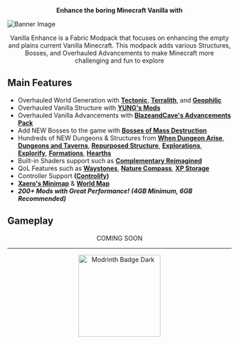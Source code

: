 <p align="center">
  <strong>Enhance the boring Minecraft Vanilla with</strong>
</p>

![Banner Image](https://cdn-raw.modrinth.com/data/IsNu5zcX/images/adcee4d20301aa1fb495e47c3da99f00d667c4e2.jpeg)

<p align="center">Vanilla Enhance is a Fabric Modpack that focuses on enhancing the empty and plains current Vanilla Minecraft. This modpack adds various Structures, Bosses, and Overhauled Advancements to make Minecraft more challenging and fun to explore</p>

## Main Features

- Overhauled World Generation with **[Tectonic](https://modrinth.com/datapack/tectonic)**, **[Terralith](https://modrinth.com/mod/terralith)**, and **[Geophilic](https://modrinth.com/datapack/geophilic)**
- Overhauled Vanilla Structure with **[YUNG's Mods](https://modrinth.com/user/YUNGNICKYOUNG/mods)**
- Overhauled Vanilla Advancements with **[BlazeandCave's Advancements Pack](https://modrinth.com/datapack/blazeandcaves-advancements-pack)**
- Add NEW Bosses to the game with **[Bosses of Mass Destruction](https://modrinth.com/mod/bosses-of-mass-destruction)**
- Hundreds of NEW Dungeons & Structures from **[When Dungeon Arise](https://modrinth.com/mod/when-dungeons-arise)**, **[Dungeons and Taverns](https://modrinth.com/datapack/dungeons-and-taverns)**, **[Repurposed Structure](https://modrinth.com/mod/repurposed-structures-fabric)**, **[Explorations](https://modrinth.com/mod/explorations)**, **[Explorify](https://modrinth.com/datapack/explorify)**, **[Formations](https://modrinth.com/mod/formations-overworld)**, **[Hearths](https://modrinth.com/datapack/hearths)**
- Built-in Shaders support such as **[Complementary Reimagined](https://modrinth.com/shader/complementary-reimagined)**
- QoL Features such as **[Waystones](https://modrinth.com/mod/fwaystones)**, **[Nature Compass](https://modrinth.com/mod/natures-compass)**, **[XP Storage](https://modrinth.com/mod/xp-storage)**
- Controller Support **([Controlify](https://modrinth.com/mod/controlify))**
- **[Xaero's Minimap](https://modrinth.com/mod/xaeros-minimap)** & **[World Map](https://modrinth.com/mod/xaeros-world-map)**
- **_200+ Mods with Great Performance! (4GB Minimum, 6GB Recommended)_**

## Gameplay

<p align="center">COMING SOON</p>

<hr />
<p align="center">
	<a href="https://modrinth.com/modpack/vanilla-enhance">
		<img  width="184"  src="https://raw.githubusercontent.com/modrinth/art/8dd06a57c70224221974a966b2962b79f6b841f2/Branding/Badge/badge-dark.svg" alt="Modrinth Badge Dark">
  </a>
</p>
